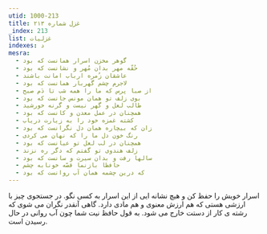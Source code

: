 ```yaml
---
utid: 1000-213
title: غزل شماره ۲۱۳
_index: 213
list: غزلیات
indexes: د
mesra:
  - گوهر مخزن اسرار همانست که بود
  - حُقّه مهر بدان مُهر و نشانست که بود
  - عاشقان زُمره ارباب امانت باشند
  - لاجرم چشم گهربار همانست که بود
  - از صبا پرس که ما را همه شب تا دَم صبح
  - بوی زلف تو همان مونس جانست که بود
  - طالب لعل و گهر نیست و گرنه خورشید
  - همچنان در عمل معدن و کانست که بود
  - کشته غمزه خود را به زیارت دریاب
  - زان که بیچاره همان دل نگرانست که بود
  - رنگ خون دل ما را که نهان می کردی
  - همچنان در لب لعل تو عیانست که بود
  - زلف هندوی تو گفتم که دگر ره نزند
  - سالها رفت و بدان سیرت و سانست که بود
  - حافظا بازنما قصّه خونابه چشم
  - که درین چشمه همان آب روانست که بود
---
```

اسرار خویش را حفظ کن و هیچ نشانه ایی از این اسرار به کسی نگو. در جستجوی چیز با ارزشی هستی که هم ارزش معنوی و هم مادی دارد. گاهی آنقدر نگران می شوی که رشته ی کار از دستت خارج می شود. به قول حافظ نیت شما چون آب روانی در حال رسیدن است.
